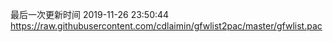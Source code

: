 最后一次更新时间 2019-11-26 23:50:44
https://raw.githubusercontent.com/cdlaimin/gfwlist2pac/master/gfwlist.pac

